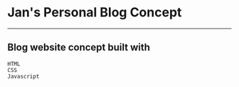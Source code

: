 # Jan's Personal Blog Concept

---

## Blog website concept built with

```
HTML
CSS
Javascript
```
